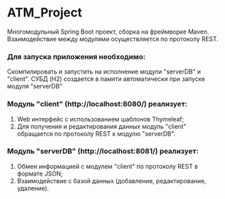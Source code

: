 # ATM_Project
Многомодульный Spring Boot проект, сборка на фреймворке Maven. Взаимодействие между модулями осуществляется по протоколу
REST.

### Для запуска приложения необходимо:
Скомпилировать и запустить на исполнение модули "serverDB" и "client".
СУБД (H2) создается в памяти автоматически при запуске модуля "serverDB"

### Модуль "client" (http://localhost:8080/) реализует:
1. Web интерфейс с использованием шаблонов Thymeleaf;
2. Для получения и редактирования данных модуль "client" обращается по протоколу REST к модулю "serverDB".

### Модуль "serverDB" (http://localhost:8081/) реализует:
1. Обмен информацией с модулем "client" по протоколу REST в формате JSON;
2. Взаимодействие с базой данных (добавление, редактирование, удаление).
